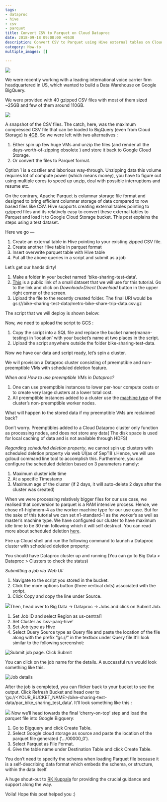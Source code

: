 ```yaml
---
tags:
- dataproc
- hive
- csv
- parquet
title: Convert CSV to Parquet on Cloud Dataproc
date: 2018-09-18 09:00:00 +0530
description: Convert CSV to Parquet using Hive external tables on Cloud Dataproc
category: How-to
multiple_images: []

---
```

![](/img/0*gSryApDZXvZP0r0L.jpg)

We were recently working with a leading international voice carrier firm headquartered in US, which wanted to build a Data Warehouse on Google BigQuery.

We were provided with 40 gzipped CSV files with most of them sized \~25GB and few of them around 110GB.

![](/img/1*tTOCwoAnnnuJ3gzI4Na8JA.png)

A snapshot of the CSV files. The catch, here, was the maximum compressed CSV file that can be loaded to BigQuery (even from Cloud Storage) is [4GB](https://cloud.google.com/bigquery/quotas#load_jobs). So we were left with two alternatives :

1. Either spin up few huge VMs and unzip the files (and render all the days-worth-of-zipping obsolete ) and store it back to Google Cloud Storage.
2. Or convert the files to Parquet format.

Option 1 is a costlier and laborious way-through. Unzipping data this volume requires lot of compute power (which means money), you have to figure out using multiple cores to speed up unzip, deal with possible interruptions and resume etc.

On the contrary, Apache Parquet is columnar storage file format and designed to bring efficient columnar storage of data compared to row based files like CSV. Hive supports creating external tables pointing to gzipped files and its relatively easy to convert these external tables to Parquet and load it to Google Cloud Storage bucket. This post explains the steps using a test dataset.

Here we go —

1. Create an external table in Hive pointing to your existing zipped CSV file.
2. Create another Hive table in parquet format
3. Insert overwrite parquet table with Hive table
4. Put all the above queries in a script and submit as a job

Let’s get our hands dirty!

1. Make a folder in your bucket named ‘bike-sharing-test-data’.
2. [This](https://www.dropbox.com/s/askabysvotqijip/metro-bike-share-trip-data.csv.gz?dl=0) is a public link of a small dataset that we will use for this tutorial. Go to the link and click on _Download>Direct Download_ button in the upper right corner of the screen.
3. Upload the file to the recently created folder. The final URI would be gs://<YOUR-BUCKET>/bike-sharing-test-data/metro-bike-share-trip-data.csv.gz

The script that we will deploy is shown below:

Now, we need to upload the script to GCS :

1. Copy the script into a SQL file and replace the bucket name(manan-testing) in ‘location’ with your bucket’s name at two places in the script.
2. Upload the script anywhere outside the folder bike-sharing-test-data.

Now we have our data and script ready, let’s spin a cluster.

We will provision a Dataproc cluster consisting of preemptible and non-preemptible VMs with scheduled deletion feature.

_When and How to use preemptible VMs in Dataproc?_

1. One can use preemptible instances to lower per-hour compute costs or to create very large clusters at a lower total cost.
2. All preemptible instances added to a cluster use the [machine type](https://cloud.google.com/compute/docs/machine-types) of the cluster’s non-preemptible worker nodes.

What will happen to the stored data if my preemptible VMs are reclaimed back?

Don’t worry. Preemptibles added to a Cloud Dataproc cluster only function as processing nodes, and does not store any data( The disk space is used for local caching of data and is not available through HDFS)

_Regarding scheduled deletion property_, we cannot spin up clusters with scheduled deletion property via web UI(as of Sep’18 ).Hence, we will use gcloud command line tool to accomplish this. Furthermore, you can configure the scheduled deletion based on 3 parameters namely:

1. Maximum cluster idle time
2. At a specific Timestamp
3. Maximum age of the cluster (if 2 days, it will auto-delete 2 days after the cluster was created)

When we were processing relatively bigger files for our use case, we realised that conversion to parquet is a RAM intensive process. Hence, we chose n1-highmem-4 as the worker machine type for our use case. But for the sake of this tutorial we can set n1-standard-1 as the worker’s as well as master’s machine type. We have configured our cluster to have maximum idle time to be 30 min following which it will self destruct. You can read more about scheduled deletion [here](https://cloud.google.com/dataproc/docs/concepts/configuring-clusters/scheduled-deletion).

Fire up Cloud shell and run the following command to launch a Dataproc cluster with scheduled deletion property:

You should have Dataproc cluster up and running (You can go to Big Data > Dataproc > Clusters to check the status)

_Submitting a job via Web UI:_

1. Navigate to the script you stored in the bucket.
2. Click the more options button (three vertical dots) associated with the script.
3. Click Copy and copy the line under Source.

![](/img/1*WhLPBBlUnx5Jli1JKsgvTQ.png)Then, head over to Big Data -> Dataproc -> Jobs and click on Submit Job.

1. Set Job ID and select Region as us-central1
2. Set Cluster as ‘csv-parq-hive’
3. Set Job type as Hive
4. Select Query Source type as Query file and paste the location of the file along with the prefix “gs://” in the textbox under Query file.It’ll look similar to the following screenshot:

![Submit job page. Click Submit](/img/1*RL32BXZdouVi0DGYMY7Qfw.png)

You can click on the job name for the details. A successful run would look something like this.

![Job details](/img/0*nOgF_h2luDgZM-Fw.png)

After the job is completed, you can flicker back to your bucket to see the output. Click Refresh Bucket and head over to ‘gs://<YOUR_BUCKET_NAME>/bike-sharing-test-data/par_bike_sharing_test_data’. It’ll look something like this :

![](/img/1*8ZzBdHhhUP1JOt-AzE790w.png)
Now we’ll head towards the final ‘cherry-on-top’ step and load the parquet file into Google Bigquery:

1. Go to Bigquery and click Create Table.
2. Select Google cloud storage as source and paste the location of the parquet file generated (‘.../00000_0’).
3. Select Parquet as File Format.
4. Give the table name under Destination Table and click Create Table.

You don’t need to specify the schema when loading Parquet file because it is a self-describing data format which embeds the schema, or structure, within the data itself.

A huge shout-out to [RK Kuppala](https://medium.com/u/5866d707938) for providing the crucial guidance and support along the way.

Voila! Hope this post helped you :)